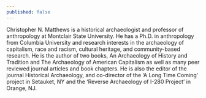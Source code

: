 ```yaml
---
published: false
---
```

Christopher N. Matthews is a historical archaeologist and professor of anthropology at Montclair State University. He has a Ph.D. in anthropology from Columbia University and research interests in the archaeology of capitalism, race and racism, cultural heritage, and community-based research. He is the author of two books, An Archaeology of History and Tradition and The Archaeology of American Capitalism as well as many peer reviewed journal articles and book chapters. He is also the editor of the journal Historical Archaeology, and co-director of the ‘A Long Time Coming’ project in Setauket, NY and the ‘Reverse Archaeology of I-280 Project’ in Orange, NJ.
